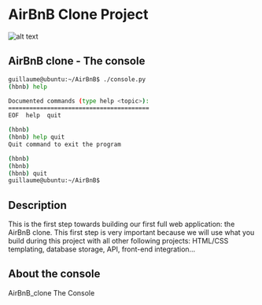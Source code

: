 # AirBnB Clone Project

![alt text](https://holbertonintranet.s3.amazonaws.com/uploads/medias/2018/6/65f4a1dd9c51265f49d0.png?X-Amz-Algorithm=AWS4-HMAC-SHA256&X-Amz-Credential=AKIARDDGGGOUWMNL5ANN%2F20200701%2Fus-east-1%2Fs3%2Faws4_request&X-Amz-Date=20200701T195450Z&X-Amz-Expires=86400&X-Amz-SignedHeaders=host&X-Amz-Signature=16b781f82cbd7f349670ab5930934cfcb229606ee6eb62332a2d4e64c17e6eb4)

## AirBnB clone - The console

```bash
guillaume@ubuntu:~/AirBnB$ ./console.py
(hbnb) help

Documented commands (type help <topic>):
========================================
EOF  help  quit

(hbnb) 
(hbnb) help quit
Quit command to exit the program

(hbnb) 
(hbnb) 
(hbnb) quit 
guillaume@ubuntu:~/AirBnB$ 
```

## Description

This is the first step towards building our first full web application: the AirBnB clone. This first step is very important because we will use what you build during this project with all other following projects: HTML/CSS templating, database storage, API, front-end integration…

## About the console


AirBnB_clone
The Console
